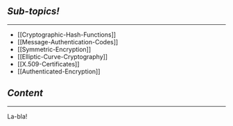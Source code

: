 ## *Sub-topics!*
---
* [[Cryptographic-Hash-Functions]]
* [[Message-Authentication-Codes]]
* [[Symmetric-Encryption]]
* [[Elliptic-Curve-Cryptography]]
* [[X.509-Certificates]]
* [[Authenticated-Encryption]]
## *Content*
---
La-bla!